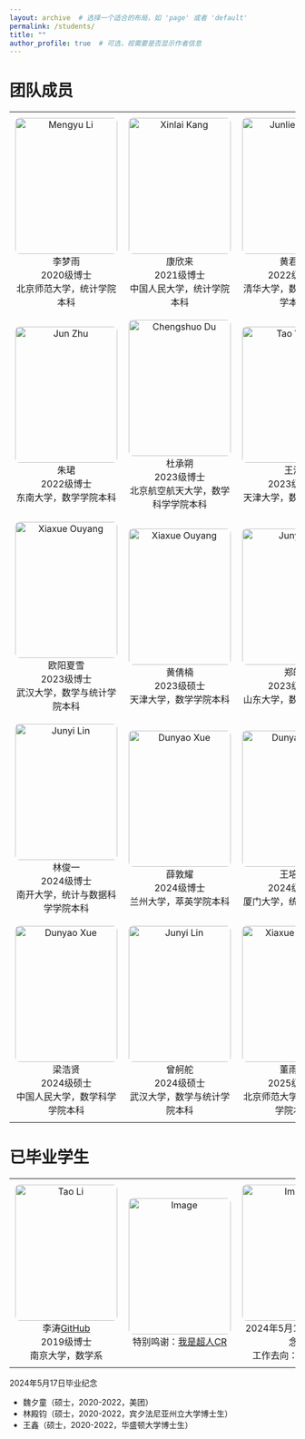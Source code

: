 ```yaml
---
layout: archive  # 选择一个适合的布局，如 'page' 或者 'default'
permalink: /students/
title: ""
author_profile: true  # 可选，视需要是否显示作者信息
---
```



团队成员
======

<!--
- 李梦雨（博士，2020-至今， [Google Scholar](https://scholar.google.com/citations?hl=zh-CN&user=hPWnWK0AAAAJ)， [GitHub](https://mengyu8042.github.io/)）
!-->

<style>
  table, tr, td {
    border: none !important;
  }
  img {
    width: 180px;
    height: 240px;
    object-fit: cover;
    border-radius: 8px;
  }
  td {
    text-align: center;
    padding: 10px;
  }
</style>


<table>
  <tr>
    <td>
      <img src="https://cheng-bdal.github.io//images/头像/李梦雨.jpg" alt="Mengyu Li"><br>
      李梦雨<br>
      2020级博士<br>
      北京师范大学，统计学院本科
    </td>
    <td>
      <img src="https://cheng-bdal.github.io//images/头像/康欣来.jpg" alt="Xinlai Kang"><br>
      康欣来<br>
      2021级博士<br>
      中国人民大学，统计学院本科
    </td>
    <td>
      <img src="https://cheng-bdal.github.io//images/头像/黄君烈.jpg" alt="Junlie Huang"><br>
      黄君烈<br>
      2022级博士<br>
      清华大学，数学与应用数学本科
    </td>
  </tr>
  <tr>
    <td>
      <img src="https://cheng-bdal.github.io//images/头像/朱珺.jpg" alt="Jun Zhu"><br>
      朱珺<br>
      2022级博士<br>
      东南大学，数学学院本科
    </td>
    <td>
      <img src="https://cheng-bdal.github.io//images/头像/杜承朔.jpg" alt="Chengshuo Du"><br>
      杜承朔<br>
      2023级博士<br>
      北京航空航天大学，数学科学学院本科
    </td>
    <td>
      <img src="https://cheng-bdal.github.io//images/头像/王涛.jpg" alt="Tao Wang"><br>
      王涛<br>
      2023级博士<br>
      天津大学，数学学院本科
    </td>
  </tr>
  <tr>
    <td>
      <img src="https://cheng-bdal.github.io//images/头像/欧阳夏雪.jpg" alt="Xiaxue Ouyang"><br>
      欧阳夏雪<br>
      2023级博士 <br>
      武汉大学，数学与统计学院本科
    </td>
    <td>
      <img src="https://cheng-bdal.github.io//images/头像/黄倩楠.jpg" alt="Xiaxue Ouyang"><br>
      黄倩楠<br>
      2023级硕士<br> 
      天津大学，数学学院本科
    </td>
    <td>
      <img src="https://cheng-bdal.github.io//images/头像/郑浩.jpg" alt="Junyi Lin"><br>
      郑皓<br>
      2023级硕士<br>
      山东大学，数学学院本科
    </td>
  </tr>
  <tr>
    <td>
      <img src="https://cheng-bdal.github.io//images/头像/林俊一.jpg" alt="Junyi Lin"><br>
      林俊一<br>
      2024级博士<br>
      南开大学，统计与数据科学学院本科
    </td>
    <td>
      <img src="https://cheng-bdal.github.io//images/头像/薛敦耀.jpg" alt="Dunyao Xue"><br>
      薛敦耀<br>
      2024级博士<br>
      兰州大学，萃英学院本科<br>
    </td>
    <td>
      <img src="https://cheng-bdal.github.io//images/头像/王沛泽.jpg" alt="Dunyao Xue"><br>
      王培泽<br>
      2024级博士<br>
      厦门大学，统计学院本科
    </td>
  </tr>
    <tr>
    <td>
      <img src="https://cheng-bdal.github.io//images/头像/梁浩贤.jpg" alt="Dunyao Xue"><br>
      梁浩贤<br>
      2024级硕士<br>
      中国人民大学，数学科学学院本科
    </td>
    <td>
      <img src="https://cheng-bdal.github.io//images/头像/曾贺舵.jpg" alt="Junyi Lin"><br>
      曾舸舵<br>
      2024级硕士<br>
      武汉大学，数学与统计学院本科
    </td>
    <td>
      <img src="https://cheng-bdal.github.io//images/头像/董雨铮.jpg" alt="Xiaxue Ouyang"><br>
      董雨铮<br>
      2025级博士<br>
      北京师范大学，数学科学学院本科
    </td>
  </tr>
</table>


已毕业学生
======
<style>
  table, tr, td {
    border: none !important;
  }
  img {
    width: 180px;
    height: 240px;
    object-fit: cover;
    border-radius: 8px;
    vertical-align: top; /* 确保图片顶部对齐 */
  }
  td {
    text-align: center;
    padding: 10px;
  }
</style>

<table>
  <tr>
    <td>
     <img src="https://cheng-bdal.github.io//images/李涛.jpg" alt="Tao Li"><br>
      李涛<a href="https://github.com/sherlockLitao">GitHub</a><br>
      2019级博士<br>
      南京大学，数学系    
    </td>
    <td>
    <img src="https://cheng-bdal.github.io//images/李涛毕业礼物.jpg" alt="Image"><br>
    特别鸣谢：<a href="https://space.bilibili.com/652096797?spm_id_from=333.337.0.0">我是超人CR</a><br>
    </td>
    <td>
    <img src="https://cheng-bdal.github.io//images/李涛毕业照.jpg" alt="Image"><br>
    2024年5月17日毕业纪念<br>
    工作去向：银河证券
    </td>
  </tr>
</table>


2024年5月17日毕业纪念
- 魏夕童（硕士，2020-2022，美团）
- 林殿钧（硕士，2020-2022，宾夕法尼亚州立大学博士生）
- 王鑫（硕士，2020-2022，华盛顿大学博士生）
